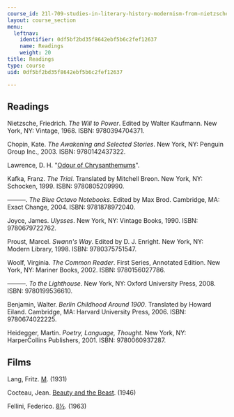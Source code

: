 ```yaml
---
course_id: 21l-709-studies-in-literary-history-modernism-from-nietzsche-to-fellini-fall-2010
layout: course_section
menu:
  leftnav:
    identifier: 0df5bf2bd35f8642ebf5b6c2fef12637
    name: Readings
    weight: 20
title: Readings
type: course
uid: 0df5bf2bd35f8642ebf5b6c2fef12637

---
```


Readings
--------

Nietzsche, Friedrich. _The Will to Power_. Edited by Walter Kaufmann. New York, NY: Vintage, 1968. ISBN: 9780394704371.

Chopin, Kate. _The Awakening and Selected Stories_. New York, NY: Penguin Group Inc., 2003. ISBN: 9780142437322.

Lawrence, D. H. "[Odour of Chrysanthemums](https://www.shmoop.com/odour-of-chrysanthemums/)".

Kafka, Franz. _The Trial_. Translated by Mitchell Breon. New York, NY: Schocken, 1999. ISBN: 9780805209990.

———. _The Blue Octavo Notebooks_. Edited by Max Brod. Cambridge, MA: Exact Change, 2004. ISBN: 9781878972040.

Joyce, James. _Ulysses_. New York, NY: Vintage Books, 1990. ISBN: 9780679722762.

Proust, Marcel. _Swann's Way_. Edited by D. J. Enright. New York, NY: Modern Library, 1998. ISBN: 9780375751547.

Woolf, Virginia. _The Common Reader_. First Series, Annotated Edition. New York, NY: Mariner Books, 2002. ISBN: 9780156027786.

———. _To the Lighthouse_. New York, NY: Oxford University Press, 2008. ISBN: 9780199536610.

Benjamin, Walter. _Berlin Childhood Around 1900_. Translated by Howard Eiland. Cambridge, MA: Harvard University Press, 2006. ISBN: 9780674022225.

Heidegger, Martin. _Poetry, Language, Thought_. New York, NY: HarperCollins Publishers, 2001. ISBN: 9780060937287.

Films
-----

Lang, Fritz. [M](http://www.imdb.com/title/tt0022100/). (1931)

Cocteau, Jean. [Beauty and the Beast](http://www.imdb.com/title/tt0038348/). (1946)

Fellini, Federico. [8½](http://www.imdb.com/title/tt0056801/). (1963)